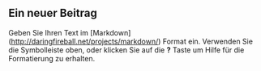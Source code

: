 ## Ein neuer Beitrag

Geben Sie Ihren Text im [Markdown] (http://daringfireball.net/projects/markdown/) Format ein. Verwenden Sie die Symbolleiste oben, oder klicken Sie auf die **?** Taste um Hilfe für die Formatierung zu erhalten.
